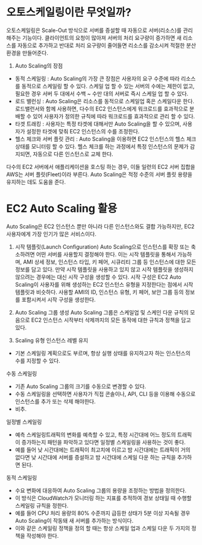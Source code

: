 # 오토스케일링이란 무엇일까?

오토스케일링은 Scale-Out 방식으로 서버를 증설할 때 자동으로 서버(리소스)를 관리해주는 기능이다.
클라이언트의 요청이 많아져 서버의 처리 요구량이 증가하면 새 리소스를 자동으로 추가하고 반대로 처리 요구량이 줄어들면 리소스를 감소시켜 적절한 분산 환경을 만들어준다.

1. Auto Scaling의 장점
- 동적 스케일링 : Auto Scaling의 가장 큰 장점은 사용자의 요구 수준에 따라 리소스를 동적으로 스케일링 할 수 있다. 스케일 업 할 수 있는 서버의 수에는 제한이 없고, 필요한 경우 서버 두 대에서 수백 ~ 수만 대의 서버로 즉시 스케일 업 할 수 있다.
- 로드 밸런싱 : Auto Scaling은 리소스를 동적으로 스케일업 혹은 스케일다운 한다. 로드밸런서와 함께 사용하면, 다수의 EC2 인스턴스에게 워크로드를 효과적으로 분배할 수 있어 사용자가 정의한 규칙에 따라 워크로드를 효과적으로 관리 할 수 있다.
- 타겟 트래킹 : 사용자는 특정 타겟에 대해서만 Auto Scaling을 할 수 있으며, 사용자가 설정한 타겟에 맞춰 EC2 인스턴스의 수를 조정한다.
- 헬스 체크와 서버 플릿 관리 : Auto Scaling을 이용하면 EC2 인스턴스의 헬스 체크 상태를 모니터링 할 수 있다. 헬스 체크를 하는 과정에서 특정 인스턴스의 문제가 감지되면, 자동으로 다른 인스턴스로 교체 한다.

다수의 EC2 서버에서 애플리케이션을 호스팅 하는 경우, 이들 일련의 EC2 서버 집합을 AWS는 서버 플릿(Fleet)이라 부른다.
Auto Scaling은 적정 수준의 서버 플릿 용량을 유지하는 데도 도움을 준다.

# EC2 Auto Scaling 활용
Auto Scaling은 EC2 인스턴스 뿐만 아니라 다른 인스턴스와도 결합 가능하지만, EC2 사용자에게 가장 인기가 많은 서비스이다.

1. 시작 템플릿(Launch Configuration)
Auto Scaling으로 인스턴스를 확장 또는 축소하려면 어떤 서버를 사용할지 결정해야 한다.
이는 시작 템플릿을 통해서 가능하며, AMI 상세 정보, 인스턴스 타입, 키 페어, 시큐리티 그룹 등 인스턴스에 대한 모든 정보를 담고 있다. 
만약 시작 템플릿을 사용하고 있지 않고 시작 템플릿을 생성하지 않으려는 경우에는 대신 시작 구성을 생성할 수 있다.
시작 구성은 EC2 Auto Scaling이 사용자를 위해 생성하는 EC2 인스턴스 유형을 지정한다는 점에서 시작 템플릿과 비슷하다.
사용할 AMI의 ID, 인스턴스 유형, 키 페어, 보안 그룹 등의 정보를 포함시켜서 시작 구성을 생성한다.

2. Auto Scaling 그룹 생성
Auto Scaling 그룹은 스케일업 및 스케인 다운 규칙의 모음으로 EC2 인스턴스 시작부터 삭제까지의 모든 동작에 대한 규칙과 정책을 담고 있다.

3. Scaling 유형
인스턴스 레벨 유지
- 기본 스케일링 계획으로도 부르며, 항상 실행 상태를 유지하고자 하는 인스턴스의 수를 지정할 수 있다.

수동 스케일링
- 기존 Auto Scaling 그룹의 크기를 수동으로 변경할 수 있다. 
- 수동 스케일링을 선택하면 사용자가 직접 콘솔이나, API, CLI 등을 이용해 수동으로 인스턴스를 추가 또는 삭제 해야한다.
- 비추.

일정별 스케일링
- 예측 스케일링트래픽의 변화를 예측할 수 있고, 특정 시간대에 어느 정도의 트래픽이 증가하는지 패턴을 파악하고 있다면 일정별 스케일링을 사용하는 것이 좋다.
- 예를 들어 낮 시간대에는 트래픽이 최고치에 이르고 밤 시간대에는 트래픽이 거의 없다면 낮 시간대에 서버를 증설하고 밤 시간대에 스케일 다운 하는 규칙을 추가하면 된다.

동적 스케일링
- 수요 변화에 대응하여 Auto Scaling 그룹의 용량을 조정하는 방법을 정의한다.
- 이 방식은 CloudWatch가 모니터링 하는 지표를 추적하여 경보 상태일 때 수행할 스케일링 규칙을 정한다.
- 예를 들어 CPU 처리 용량의 80% 수준까지 급등한 상태가 5분 이상 지속될 경우 Auto Scaling이 작동돼 새 서버를 추가하는 방식이다.
- 이와 같은 스케일링 정책을 정의 할 때는 항상 스케일 업과 스케일 다운 두 가지의 정책을 작성해야 한다.

